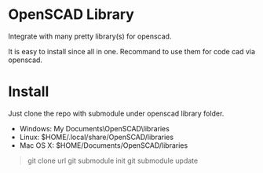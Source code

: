 # OpenSCAD Library
Integrate with many pretty library(s) for openscad.

It is easy to install since all in one.
Recommand to use them for code cad via openscad.

# Install
Just clone the repo with submodule under openscad library folder.

- Windows: My Documents\OpenSCAD\libraries
- Linux: $HOME/.local/share/OpenSCAD/libraries
- Mac OS X: $HOME/Documents/OpenSCAD/libraries

> git clone url
> git submodule init
> git submodule update